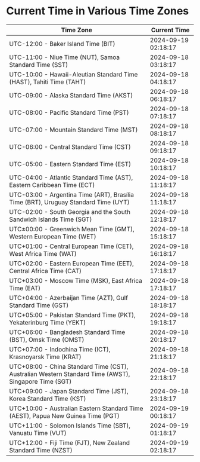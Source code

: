 # Current Time in Various Time Zones

| Time Zone | Current Time |
|-----------|--------------|
| UTC-12:00 - Baker Island Time (BIT) | 2024-09-19 02:18:17 |
| UTC-11:00 - Niue Time (NUT), Samoa Standard Time (SST) | 2024-09-18 03:18:17 |
| UTC-10:00 - Hawaii-Aleutian Standard Time (HAST), Tahiti Time (TAHT) | 2024-09-18 04:18:17 |
| UTC-09:00 - Alaska Standard Time (AKST) | 2024-09-18 06:18:17 |
| UTC-08:00 - Pacific Standard Time (PST) | 2024-09-18 07:18:17 |
| UTC-07:00 - Mountain Standard Time (MST) | 2024-09-18 08:18:17 |
| UTC-06:00 - Central Standard Time (CST) | 2024-09-18 09:18:17 |
| UTC-05:00 - Eastern Standard Time (EST) | 2024-09-18 10:18:17 |
| UTC-04:00 - Atlantic Standard Time (AST), Eastern Caribbean Time (ECT) | 2024-09-18 11:18:17 |
| UTC-03:00 - Argentina Time (ART), Brasília Time (BRT), Uruguay Standard Time (UYT) | 2024-09-18 11:18:17 |
| UTC-02:00 - South Georgia and the South Sandwich Islands Time (SGT) | 2024-09-18 12:18:17 |
| UTC±00:00 - Greenwich Mean Time (GMT), Western European Time (WET) | 2024-09-18 15:18:17 |
| UTC+01:00 - Central European Time (CET), West Africa Time (WAT) | 2024-09-18 16:18:17 |
| UTC+02:00 - Eastern European Time (EET), Central Africa Time (CAT) | 2024-09-18 17:18:17 |
| UTC+03:00 - Moscow Time (MSK), East Africa Time (EAT) | 2024-09-18 17:18:17 |
| UTC+04:00 - Azerbaijan Time (AZT), Gulf Standard Time (GST) | 2024-09-18 18:18:17 |
| UTC+05:00 - Pakistan Standard Time (PKT), Yekaterinburg Time (YEKT) | 2024-09-18 19:18:17 |
| UTC+06:00 - Bangladesh Standard Time (BST), Omsk Time (OMST) | 2024-09-18 20:18:17 |
| UTC+07:00 - Indochina Time (ICT), Krasnoyarsk Time (KRAT) | 2024-09-18 21:18:17 |
| UTC+08:00 - China Standard Time (CST), Australian Western Standard Time (AWST), Singapore Time (SGT) | 2024-09-18 22:18:17 |
| UTC+09:00 - Japan Standard Time (JST), Korea Standard Time (KST) | 2024-09-18 23:18:17 |
| UTC+10:00 - Australian Eastern Standard Time (AEST), Papua New Guinea Time (PGT) | 2024-09-19 00:18:17 |
| UTC+11:00 - Solomon Islands Time (SBT), Vanuatu Time (VUT) | 2024-09-19 01:18:17 |
| UTC+12:00 - Fiji Time (FJT), New Zealand Standard Time (NZST) | 2024-09-19 02:18:17 |
